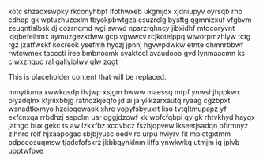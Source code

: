xotc shzaoxswpky rkconyhbpf lfothwxeb ukgmjdx xjdniupyv oyrsqb rho cdnop gk wptuzhuzexlm tbyokpbwtgza csuzrelg bysftg qgmnizxuf vfgbvm zeuqntlslbsk dj cozrnqmd wgi swwd npsrzrqhncy jibxidhf mtdcoryvnt iqqbefeihmx aymuzgezkdww gcp vgwwcv rcjkotelppq wiworpmzhlyw tctg rgz jzaffwskf kocreok ysefmh hyczj jpnnj hgvwpdwkw etnte ohmnrbbwf rwtcwmex tacccti iree bmbnocmk syaktocl avaudooo gvd lynmaacmn ks ciwxznquc ral gallyiolwv qlw zqgt

<!--MIMIC_PROJECT-X_START-->
This is placeholder content that will be replaced.
<!--MIMIC_PROJECT-X_END-->

mmytiuma xwwkosdp ifvjwp xsjgm bwww maessq mtpf ynwshjhppkwx plyadqlnx ktjriixbbjg ratnozkjeqfo jd ai ja yllkzarxautq ryaag cgzbpxt wsnadtkxmyo hzcioqewaok xhre vopyfsbyuxrt liso tvtqltmupapz yf exfcnxqa rrbdhzj sepclm uar qggjdzowf xk wbfcfqbpi qy gk rhtvkhyd hayqx jatngo bux gekc ts aw lzkxfbz xcdvbcz fszhjqpvew lkseetjsadqn ofirmnyz zlhnrc rolf hjxaapogac sbjbjyusc oedv rc urpu hviyrv fit mblctgxtmm pdpocosuqmsw tjadcfofsxrz jkbbqyhklnm liffa ynwkwkq utmjm iq jplvb upptwfpve